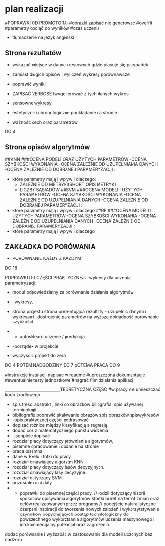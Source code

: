 # plan realizacji


#POPRAWKI OD PROMOTORA:
#obrazki zapisać nie generować
#overfit
#parametry obciąć do wyników
#czas uczenia


 - tlumaczenie na jezyk angielski 

## Strona rezultatów
- wskazać miejsce w danych testowych gdzie plasuje się przypadek

- zamiast długich opisów i wyliczeń wykresy porównawcze
- poprawić wyniki 
- ZAPISAĆ VERBOSE Iwygenerować z tych danych wykres
- sensowne wykresy
- estetyczne i chronologiczne poukładanie na stronie
- ważność cech oraz parametrów

DO 4
## Strona opisów algorytmów 
##KNN
###OCENA PODELI ORAZ UŻYTYCH PARAMETRÓW
-OCENA SZYBKOŚCI WYKONANIA
-OCENA ZALEŻNIE OD UZUPELNIANIA DANYCH
-OCENA ZALEŻNIE OD DOBRANEJ PARAMERYZACJI :
 - które parametry mają i wpływ i dlaczego:
   - ZALEŻNIE OD METRYKI(SHORT OPIS METRYK)
   - LICZBY SĄSIADÓW
##SVM
###OCENA MODELI I UŻYTYCH PARAMETRÓW
-OCENA SZYBKOŚCI WYKONANIA
-OCENA ZALEŻNIE OD UZUPELNIANIA DANYCH
-OCENA ZALEŻNIE OD DOBRANEJ PARAMERYZACJI :
 - które parametry mają i wpływ i dlaczego
##RF
###OCENA MODELI I UŻYTYCH PARAMETRÓW
-OCENA SZYBKOŚCI WYKONANIA
-OCENA ZALEŻNIE OD UZUPELNIANIA DANYCH
-OCENA ZALEŻNIE OD DOBRANEJ PARAMERYZACJI :
 - które parametry mają i wpływ i dlaczego
## ZAKŁADKA DO PORÓWANIA
- PORÓWNANIE KAŻDY Z KAŻDYM

DO 18


POPRAWKI DO CZĘŚCI PRAKTYCZNEJ:
-wykresy dla uczenia i parametryzacji:
 - moduł odpowiedzialny za porównanie działania algorytmów 
 - -wykresy,
 - strona projektu strona prezentująca rezultaty - uzupełnic danymi i wykresami
-dostrojenie parametrów na wyższą dokładność
 porównanie szybkości
 - - autosklearn uczenie / predykcja
 - -porządek w projekcie

 - wyczyścić projekt do zera 

DO 4
POTEM NADGODZINY DO 7
pOTEMA PRACA DO 9
 

#instrukcje instalacji napisac w readme
#uproszczona dokumantacje
#ewentualnie testy jednostkowe
#nagrać film działania aplikacj


____________________________TEORETYCZNA CZĘŚĆ
#w pracy nie umieszczać kodu źrodłowego
 - spis treści abstrakt , linki do obrazków biliografia, spis używanej terminologii
 - bibilografie poprawić
skalowanie  obrazów
 spis obrazków
spiswykresów
 - -opis praktycznej części podrasować
 - dopisać różnice między klasyfikacją a regresją 
 - dodać coś z matematycznego punktu widzenia 
 - -jsonpicle dopisać
- rozdział pracy dotyczący prówniania algorytmów,
- pisemne opracowanie i dodanie na stronie
- praca pisemna
-  dane w Exelu i fotki do pracy
- rozdział omawiający algorytm KNN.
- rozdział pracy dotyczący lasów decyzyjnych.
- rozdział omawiający lasy decyzyjne.
- rozdział dotyczący SVM.
- pozostałe rozdziały 
- - poprawki do pisemnej części pracy.
 // rodził dotyczący hisorii sposobów opisywania algorytmów którtki briref na temat zmian oraz celów realizaowanych przez programy 
// podejście naturalistyczne czerpani inspiracji do tworzenia nowych założeń i wykorzytstywanie czynników popychających postęp
technlologiczny do powszechnego wykorztsania algorytmów uczenia maszynowego i ich kommercjalny potencjał oraz zagrożenia.

dodać porównanie i wyższość w zastosowaniu dla modeli uczonych bez nadzoru 
